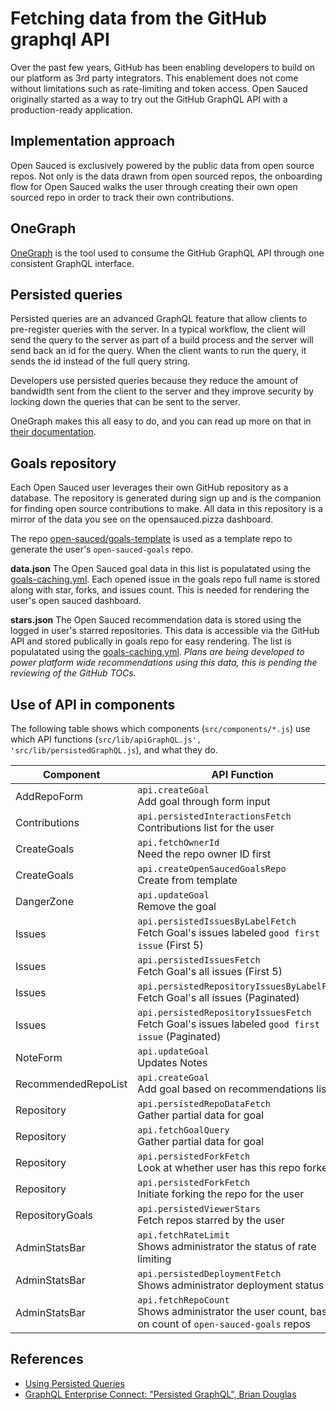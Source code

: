 # Fetching data from the GitHub graphql API

Over the past few years, GitHub has been enabling developers to build on our platform as 3rd party integrators. This enablement does not come without limitations such as rate-limiting and token access. Open Sauced originally started as a way to try out the GitHub GraphQL API with a production-ready application.

## Implementation approach

Open Sauced is exclusively powered by the public data from open source repos. Not only is the data drawn from open sourced repos, the onboarding flow for Open Sauced walks the user through creating their own open sourced repo in order to track their own contributions. 

## OneGraph

[OneGraph](https://www.onegraph.com/) is the tool used to consume the GitHub GraphQL API through one consistent GraphQL interface.

## Persisted queries

Persisted queries are an advanced GraphQL feature that allow clients to pre-register queries with the server. In a typical workflow, the client will send the query to the server as part of a build process and the server will send back an id for the query. When the client wants to run the query, it sends the id instead of the full query string.

Developers use persisted queries because they reduce the amount of bandwidth sent from the client to the server and they improve security by locking down the queries that can be sent to the server.

OneGraph makes this all easy to do, and you can read up more on that in [their documentation](https://www.onegraph.com/docs/persisted_queries.html). 

## Goals repository

Each Open Sauced user leverages their own GitHub repository as a database. The repository is generated during sign up and is the companion for finding open source contributions to make. All data in this repository is a mirror of the data you see on the opensauced.pizza dashboard.

The repo [open-sauced/goals-template](https://github.com/open-sauced/goals-template) is used as a template repo to generate the user's `open-sauced-goals` repo.

**data.json**
The Open Sauced goal data in this list is populatated using the [goals-caching.yml](https://github.com/open-sauced/actions/blob/main/goals-caching/update-open-sauced-goals-cache.js). Each opened issue in the goals repo full name is stored along with star, forks, and issues count. This is needed for rendering the user's open sauced dashboard. 

**stars.json**
The Open Sauced recommendation data is stored using the logged in user's starred repositories. This data is accessible via the GitHub API and stored publically in goals repo for easy rendering. The list is populatated using the [goals-caching.yml](https://github.com/open-sauced/actions/blob/main/goals-caching/update-open-sauced-goals-cache.js). _Plans are being developed to power platform wide recommendations using this data, this is pending the reviewing of the GitHub TOCs_.


## Use of API in components

The following table shows which components (`src/components/*.js`) use which API functions (`src/lib/apiGraphQL.js', 'src/lib/persistedGraphQL.js`), and what they do.

| Component | API Function | Persisted/Dynamic | Mutation |
| --- | --- | --- | --- |
| AddRepoForm | `api.createGoal`<br/>Add goal through form input | Dynamic | x |
| Contributions | `api.persistedInteractionsFetch`<br/>Contributions list for the user | Persisted | |
| CreateGoals | `api.fetchOwnerId`<br/>Need the repo owner ID first | Dynamic | |
| CreateGoals | `api.createOpenSaucedGoalsRepo`<br/>Create from template | Dynamic | x |
| DangerZone | `api.updateGoal`<br/>Remove the goal | Dynamic | x |
| Issues | `api.persistedIssuesByLabelFetch`<br/>Fetch Goal's issues labeled `good first issue` (First 5) | Persisted | |
| Issues | `api.persistedIssuesFetch`<br/>Fetch Goal's all issues (First 5) | Persisted | |
| Issues | `api.persistedRepositoryIssuesByLabelFetch`<br/>Fetch Goal's all issues (Paginated) | Persisted | |
| Issues | `api.persistedRepositoryIssuesFetch`<br/>Fetch Goal's issues labeled `good first issue` (Paginated) | Persisted | |
| NoteForm | `api.updateGoal`<br/>Updates Notes | Dynamic | x |
| RecommendedRepoList | `api.createGoal`<br/>Add goal based on recommendations list | Dynamic | x |
| Repository | `api.persistedRepoDataFetch`<br/>Gather partial data for goal | Persisted | |
| Repository | `api.fetchGoalQuery`<br/>Gather partial data for goal | Dynamic | |
| Repository | `api.persistedForkFetch`<br/>Look at whether user has this repo forked | Persisted | |
| Repository | `api.persistedForkFetch`<br/>Initiate forking the repo for the user | Persisted | |
| RepositoryGoals | `api.persistedViewerStars`<br/>Fetch repos starred by the user | Persisted | |
| AdminStatsBar | `api.fetchRateLimit`<br/>Shows administrator the status of rate limiting | Dynamic | |
| AdminStatsBar | `api.persistedDeploymentFetch`<br/>Shows administrator deployment status | Persisted | |
| AdminStatsBar | `api.fetchRepoCount`<br/>Shows administrator the user count, based on count of `open-sauced-goals` repos | Dynamic | |

## References
- [Using Persisted Queries](https://www.onegraph.com/docs/persisted_queries.html)
- [GraphQL Enterprise Connect: "Persisted GraphQL", Brian Douglas](https://www.youtube.com/watch?v=yr5kSZljBxo)
